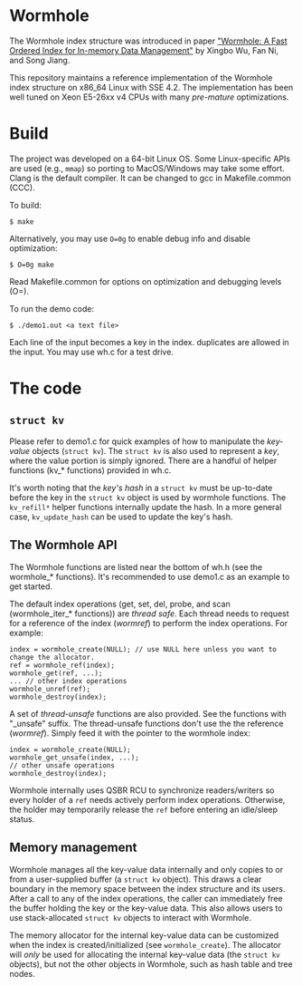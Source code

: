 # Wormhole

The Wormhole index structure was introduced in paper ["Wormhole: A Fast Ordered Index for In-memory Data Management"](https://arxiv.org/abs/1805.02200) by Xingbo Wu, Fan Ni, and Song Jiang.

This repository maintains a reference implementation of the Wormhole index structure on x86\_64 Linux with SSE 4.2.
The implementation has been well tuned on Xeon E5-26xx v4 CPUs with many _pre-mature_ optimizations.

# Build

The project was developed on a 64-bit Linux OS.
Some Linux-specific APIs are used (e.g., `mmap`) so porting to MacOS/Windows may take some effort.
Clang is the default compiler. It can be changed to gcc in Makefile.common (CCC).

To build:

    $ make

Alternatively, you may use `O=0g` to enable debug info and disable optimization:

    $ O=0g make

Read Makefile.common for options on optimization and debugging levels (O=).

To run the demo code:

    $ ./demo1.out <a text file>

Each line of the input becomes a key in the index. duplicates are allowed in the input. You may use wh.c for a test drive.

# The code

## `struct kv`

Please refer to demo1.c for quick examples of how to manipulate the *key-value* objects (`struct kv`).
The `struct kv` is also used to represent a *key*, where the value portion is simply ignored.
There are a handful of helper functions (kv\_\* functions) provided in wh.c.

It's worth noting that the *key's hash* in a `struct kv` must be up-to-date before the key in the
`struct kv` object is used by wormhole functions.
The `kv_refill*` helper functions internally update the hash.
In a more general case, `kv_update_hash` can be used to update the key's hash.

## The Wormhole API

The Wormhole functions are listed near the bottom of wh.h (see the wormhole\_\* functions).
It's recommended to use demo1.c as an example to get started.

The default index operations (get, set, del, probe, and scan (wormhole\_iter\_\* functions)) are *thread safe*.
Each thread needs to request for a reference of the index (_wormref_) to perform the index operations. For example:

    index = wormhole_create(NULL); // use NULL here unless you want to change the allocator.
    ref = wormhole_ref(index);
    wormhole_get(ref, ...);
    ... // other index operations
    wormhole_unref(ref);
    wormhole_destroy(index);

A set of *thread-unsafe* functions are also provided. See the functions with "\_unsafe" suffix.
The thread-unsafe functions don't use the the reference (_wormref_). Simply feed it with the pointer to the wormhole index:

    index = wormhole_create(NULL);
    wormhole_get_unsafe(index, ...);
    // other unsafe operations
    wormhole_destroy(index);

Wormhole internally uses QSBR RCU to synchronize readers/writers so every holder of a `ref`
needs actively perform index operations. Otherwise, the holder may temporarily release the `ref`
before entering an idle/sleep status.

## Memory management

Wormhole manages all the key-value data internally and only copies to or from a user-supplied
buffer (a `struct kv` object).
This draws a clear boundary in the memory space between the index structure and its users.
After a call to any of the index operations, the caller can immediately free
the buffer holding the key or the key-value data.
This also allows users to use stack-allocated `struct kv` objects to interact with Wormhole.

The memory allocator for the internal key-value data can be customized when the index is created/initialized (see `wormhole_create`).
The allocator will _only_ be used for allocating the internal key-value data (the `struct kv` objects),
but not the other objects in Wormhole, such as hash table and tree nodes.
